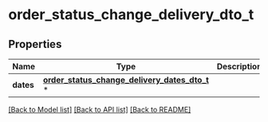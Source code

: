 # order_status_change_delivery_dto_t

## Properties
Name | Type | Description | Notes
------------ | ------------- | ------------- | -------------
**dates** | [**order_status_change_delivery_dates_dto_t**](order_status_change_delivery_dates_dto.md) \* |  | [optional] 

[[Back to Model list]](../README.md#documentation-for-models) [[Back to API list]](../README.md#documentation-for-api-endpoints) [[Back to README]](../README.md)



